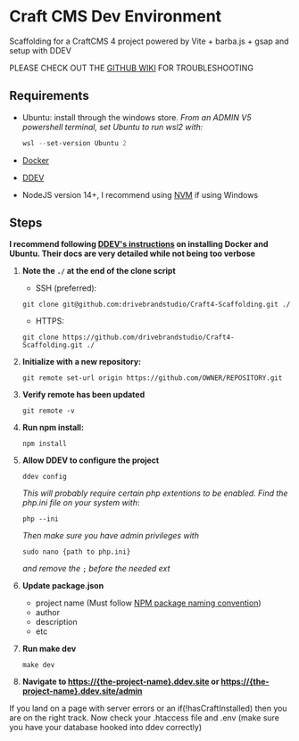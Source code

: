
# Craft CMS Dev Environment  

Scaffolding for a CraftCMS 4 project powered by Vite + barba.js + gsap and setup with DDEV

PLEASE CHECK OUT THE [GITHUB WIKI](https://github.com/drivebrandstudio/Craft4-Scaffolding/wiki/Troubleshooting) FOR TROUBLESHOOTING

## Requirements

- Ubuntu: install through the windows store.
*From an ADMIN V5 powershell terminal, set Ubuntu to run wsl2 with:*  

    ```PowerShell
    wsl --set-version Ubuntu 2
    ```

- [Docker](https://www.docker.com)
- [DDEV](https://ddev.com)
- NodeJS version 14+, I recommend using [NVM](https://github.com/nvm-sh/nvm) if using Windows

## Steps

**I recommend following [DDEV's instructions](https://ddev.readthedocs.io/en/latest/users/install/ddev-installation/#windows
) on installing Docker and Ubuntu. Their docs are very detailed while not being too verbose**

1. **Note the `./` at the end of the clone script**

    - SSH (preferred):

    ```shell
    git clone git@github.com:drivebrandstudio/Craft4-Scaffolding.git ./
    ```

    - HTTPS:

    ```shell
    git clone https://github.com/drivebrandstudio/Craft4-Scaffolding.git ./
    ```  

1. **Initialize with a new repository:**
   ```shell
   git remote set-url origin https://github.com/OWNER/REPOSITORY.git
   ```

1. **Verify remote has been updated**

   ```shell
   git remote -v
   ```

1. **Run npm install:**  

   ```shell
   npm install
   ```

1. **Allow DDEV to configure the project**
   ```shell
   ddev config
   ```
   *This will probably require certain php extentions to be enabled. Find the php.ini file on your system with*:
   ```shell
   php --ini
   ```
   *Then make sure you have admin privileges with*
   ```shell
   sudo nano {path to php.ini}
   ```
   *and remove the* `;` *before the needed ext*

1. **Update package.json**

    - project name (Must follow [NPM package naming convention](https://docs.npmjs.com/cli/v9/configuring-npm/package-json#name))
    - author
    - description
    - etc

1. **Run make dev**

   ```shell
   make dev
   ```

1. **Navigate to <https://{the-project-name}.ddev.site> or <https://{the-project-name}.ddev.site/admin>**

If you land on a page with server errors or an if(!hasCraftInstalled) then you are on the right track. Now check your .htaccess file and .env (make sure you have your database hooked into ddev correctly)
